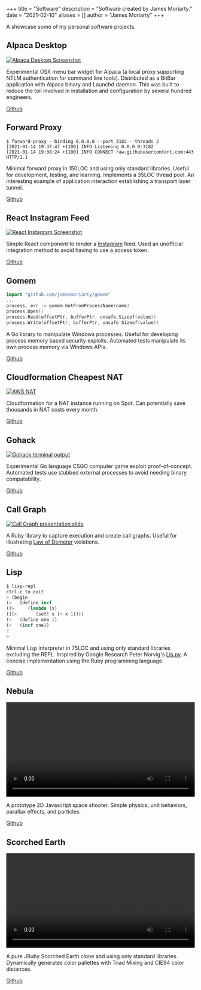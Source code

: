 +++
title = "Software"
description = "Software created by James Moriarty."
date = "2021-02-10"
aliases = []
author = "James Moriarty"
+++

A showcase some of my personal software projects.

## Alpaca Desktop

[![Alpaca Desktop Screenshot](/images/software-alpaca-desktop2.png)](/images/software-alpaca-desktop2.png)

Experimental OSX menu bar widget for Alpaca (a local proxy supporting NTLM authentication for command line tools). Distributed as a BitBar application with Alpaca binary and Launchd daemon. This was built to reduce the toil involved in installation and configuration by several hundred engineers.

[Github](https://github.com/jamesmoriarty/alpaca-desktop)

## Forward Proxy

```shell
$ forward-proxy --binding 0.0.0.0 --port 3182 --threads 2
[2021-01-14 19:37:47 +1100] INFO Listening 0.0.0.0:3182
[2021-01-14 19:38:24 +1100] INFO CONNECT raw.githubusercontent.com:443 HTTP/1.1
```

Minimal forward proxy in 150LOC and using only standard libraries. Useful for development, testing, and learning. Implements a 35LOC thread pool. An interesting example of application interaction establishing a transport layer tunnel.

[Github](https://github.com/jamesmoriarty/forward-proxy)

## React Instagram Feed

[![React Instagram Screenshot](/images/software-react-instagram.png)](/images/software-react-instagram.png)

Simple React component to render a [Instagram](http://instagram.com) feed. Used an unofficial integration method to avoid having to use a access token.

[Github](https://github.com/jamesmoriarty/react-instagram-authless-feed)

## Gomem

```go
import "github.com/jamesmoriarty/gomem"
...
process, err := gomem.GetFromProcessName(name)
process.Open()
process.Read(offsetPtr, bufferPtr, unsafe.Sizeof(value))
process.Write(offsetPtr, bufferPtr, unsafe.Sizeof(value))
```

A Go library to manipulate Windows processes. Useful for developing process memory based security exploits. Automated tests manipulate its own process memory via Windows APIs.

[Github](https://github.com/jamesmoriarty/gomem)

## Cloudformation Cheapest NAT

[![AWS NAT](/images/software-nat.png)](/images/software-nat.png)

Cloudformation for a NAT instance running on Spot. Can potentially save thousands in NAT costs every month.

[Github](https://github.com/jamesmoriarty/cfn-cheapest-nat)

## Gohack

[![Gohack terminal output](/images/software-gohack.png)](/images/software-gohack.png)

Experimental Go language CSGO computer game exploit proof-of-concept. Automated tests use stubbed external processes to avoid needing binary compatability.

[Github](https://github.com/jamesmoriarty/gohack)

## Call Graph

[![Call Graph presentation slide](/images/software-callgraph.png)](/images/software-callgraph.png)

A Ruby library to capture execution and create call graphs. Useful for illustrating [Law of Demeter](https://en.wikipedia.org/wiki/Law_of_Demeter) violations.

[Github](https://github.com/jamesmoriarty/call-graph)

## Lisp

```lisp
$ lisp-repl
ctrl-c to exit
> (begin                                                                        
(>   (define incf                                                               
((>     (lambda (x)                                                             
(((>       (set! x (+ x 1))))                                                   
(>   (define one 1)                                                             
(>   (incf one))                                                                
2
>
```

Minimal Lisp interpreter in 75LOC and using only standard libraries excluding the REPL. Inspired by Google Research Peter Norvig's [Lis.py](http://norvig.com/lispy.html). A concise implementation using the Ruby programming language.

[Github](https://github.com/jamesmoriarty/lisp)

## Nebula

<a href="/images/software-nebula.mp4">
  <video width="100%" autoplay loop>
    <source src="/images/software-nebula.mp4" type="video/mp4" />
  </video>
</a>

A prototype 2D Javascript space shooter. Simple physics, unit behaviors, parallax effects, and particles.

[Github](https://github.com/jamesmoriarty/nebula)

## Scorched Earth

<a href="/images/software-scorched.mp4">
  <video width="100%" autoplay loop>
    <source src="/images/software-scorched.mp4" type="video/mp4" />
  </video>
</a>

A pure JRuby Scorched Earth clone and using only standard libraries. Dynamically generates color pallettes with Triad Mixing and CIE94 color distances.

[Github](https://github.com/jamesmoriarty/scorched_earth)
